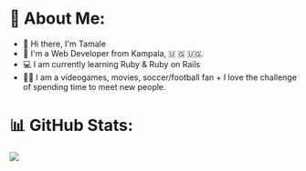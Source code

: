 # 💫 About Me:
- 👋 Hi there, I'm Tamale<br>
- 📍 I'm a Web Developer from Kampala, 🇺 🇬 🇺🇬.<br>
- 💻 I am currently learning Ruby & Ruby on Rails <br>
- 🫰🏽 I am a videogames, movies, soccer/football fan + I love the challenge of spending time to meet new people.

# 📊 GitHub Stats:
![](https://github-readme-stats.vercel.app/api/top-langs/?username=j3wlius&theme=dark&hide_border=false&include_all_commits=false&count_private=false&layout=compact)
